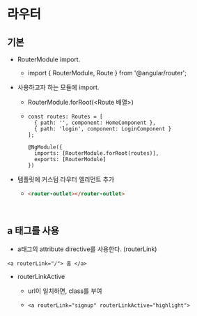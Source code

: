 # 라우터



## 기본

- RouterModule import.

  - import { RouterModule, Route  } from '@angular/router';

- 사용하고자 하는 모듈에 import.

  - RouterModule.forRoot(<Route 배열>)

  - ```
    const routes: Routes = [
      { path: '', component: HomeComponent },
      { path: 'login', component: LoginComponent }
    ];
    
    @NgModule({
      imports: [RouterModule.forRoot(routes)],
      exports: [RouterModule]
    })
    ```

- 템플릿에 커스텀 라우터 엘리먼트 추가

  - ```html
    <router-outlet></router-outlet>
    ```

<br>

## a 태그를 사용

- a태그의 attribute directive를 사용한다. (routerLink) 

```
<a routerLink="/"> 홈 </a>
```



- routerLinkActive

  - url이 일치하면, class를 부여

  - ```
    <a routerLink="signup" routerLinkActive="highlight">
    ```

    